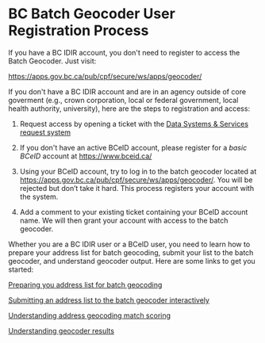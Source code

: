 # BC Batch Geocoder User Registration Process 

If you have a BC IDIR account, you don't need to register to access the Batch Geocoder. Just visit:

   https://apps.gov.bc.ca/pub/cpf/secure/ws/apps/geocoder/

If you don't have a BC IDIR account and are in an agency outside of core goverment (e.g., crown corporation, local or federal government, local health authority, university), here are the steps to registration and access:

1. Request access by opening a ticket with the [Data Systems & Services request system](https://dpdd.atlassian.net/servicedesk/customer/portal/1/group/7/create/15) 
 
2. If you don't have an active BCeID account, please register for a *basic BCeID* account at https://www.bceid.ca/

3.	Using your BCeID account, try to log in to the batch geocoder located at https://apps.gov.bc.ca/pub/cpf/secure/ws/apps/geocoder/.
You will be rejected but don’t take it hard. This process registers your account with the system. 

4. Add a comment to your existing ticket containing your BCeID account name. We will then grant your account with access to the batch geocoder.

Whether you are a BC IDIR user or a BCeID user, you need to learn how to prepare your address list for batch geocoding, submit your list to the batch geocoder, and understand geocoder output. Here are some links to get you started:

[Preparing you address list for batch geocoding](https://www2.gov.bc.ca/assets/gov/data/geographic/location-services/geocoder/batch_address_data_prep.pdf)

[Submitting an address list to the batch geocoder interactively](https://github.com/bcgov/ols-geocoder/blob/gh-pages/batch-geocoder-application-guide.md)

[Understanding address geocoding match scoring](https://github.com/bcgov/ols-geocoder/blob/gh-pages/understanding-match-scoring.md)

[Understanding geocoder results](https://www2.gov.bc.ca/assets/gov/data/geographic/location-services/geocoder/understanding_geocoder_results.pdf)
